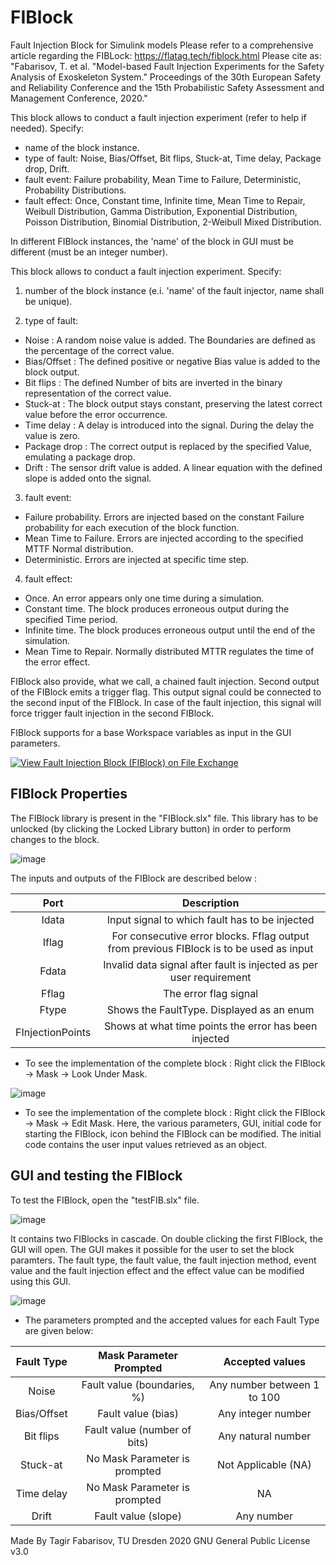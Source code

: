 # FIBlock
Fault Injection Block for Simulink models
Please refer to a comprehensive article regarding the FIBLock: https://flatag.tech/fiblock.html
Please cite as: "Fabarisov, T. et al. "Model-based Fault Injection Experiments for the Safety Analysis of Exoskeleton System." Proceedings of the 30th European Safety and Reliability Conference and the 15th Probabilistic Safety Assessment and Management Conference, 2020."

This block allows to conduct a fault injection experiment (refer to help if needed).
Specify:
- name of the block instance.
- type of fault: Noise, Bias/Offset, Bit flips, Stuck-at, Time delay, Package drop, Drift.
- fault event: Failure probability, Mean Time to Failure, Deterministic, Probability Distributions.
- fault effect: Once, Constant time, Infinite time, Mean Time to Repair, Weibull Distribution, Gamma Distribution, Exponential Distribution, Poisson Distribution, Binomial Distribution, 2-Weibull Mixed Distribution.

In different FIBlock instances, the 'name' of the block in GUI must be different (must be an integer number).

This block allows to conduct a fault injection experiment.
Specify:
1) number of the block instance (e.i. 'name' of the fault injector, name shall be unique).

2) type of fault: 
- Noise : A random noise value is added. The Boundaries are defined as the percentage of the correct value.
- Bias/Offset : The defined positive or negative Bias value is added to the block output.
- Bit flips : The defined Number of bits are inverted in the binary representation of the correct value.
- Stuck-at : The block output stays constant, preserving the latest correct value before the error occurrence.
- Time delay : A delay is introduced into the signal. During the delay the value is zero.
- Package drop : The correct output is replaced by the specified Value, emulating a package drop.
- Drift : The sensor drift value is added. A linear equation with the defined slope is added onto the signal.

3) fault event: 
- Failure probability. Errors are injected based on the constant Failure probability for each execution of the block function.
- Mean Time to Failure. Errors are injected according to the specified MTTF Normal distribution.
- Deterministic. Errors are injected at specific time step.

4) fault effect: 
- Once. An error appears only one time during a simulation.
- Constant time. The block produces erroneous output during the specified Time period.
- Infinite time. The block produces erroneous output until the end of the simulation.
- Mean Time to Repair. Normally distributed MTTR regulates the time of the error effect.

FIBlock also provide, what we call, a chained fault injection.
Second output of the FIBlock emits a trigger flag. 
This output signal could be connected to the second input of the FIBlock. 
In case of the fault injection, this signal will force trigger fault injection in the second FIBlock.

FIBlock supports for a base Workspace variables as input in the GUI parameters.

[![View Fault Injection Block (FIBlock) on File Exchange](https://www.mathworks.com/matlabcentral/images/matlab-file-exchange.svg)](https://www.mathworks.com/matlabcentral/fileexchange/75539-fault-injection-block-fiblock)

## FIBlock Properties

The FIBlock library is present in the "FIBlock.slx" file. This library has to be unlocked (by clicking the Locked Library button) in order to perform changes to the block. 

![image](https://github.com/stephenphilipose/FIBlock/assets/53791862/329e5351-c46c-4f97-a6fd-2c63cf4d8d89)

The inputs and outputs of the FIBlock are described below :

|     **Port**     |                                     **Description**                                     |
|:----------------:|:---------------------------------------------------------------------------------------:|
| Idata            | Input signal to which fault has to be injected                                          |
| Iflag            | For consecutive error blocks. Fflag output from previous FIBlock is to be used as input |
| Fdata            | Invalid data signal after fault is injected as per user requirement                     |
| Fflag            | The error flag signal                                                                   |
| Ftype            | Shows the FaultType. Displayed as an enum                                               |
| FInjectionPoints | Shows at what time points the error has been injected                                   |

- To see the implementation of the complete block : Right click the FIBlock -> Mask -> Look Under Mask. 

![image](https://github.com/stephenphilipose/FIBlock/assets/53791862/d41c258a-b3d9-4f0b-abba-11dd4dd1072f)

- To see the implementation of the complete block : Right click the FIBlock -> Mask -> Edit Mask.
  Here, the various parameters, GUI, initial code for starting the FIBlock, icon behind the FIBlock can be modified. The initial code contains the user input values retrieved as an object.

## GUI and testing the FIBlock

To test the FIBlock, open the "testFIB.slx" file. 

![image](https://github.com/stephenphilipose/FIBlock/assets/53791862/732bfec1-7b21-4640-b1c0-b22172b458a4)

It contains two FIBlocks in cascade. On double clicking the first FIBlock, the GUI will open. The GUI makes it possible for the user to set the block paramters. The fault type, the fault value, the fault injection method, event value and the fault injection effect and the effect value can be modified using this GUI.

![image](https://github.com/stephenphilipose/FIBlock/assets/53791862/b7e1c5c6-b214-4f7b-be8a-38bbcd230101)

- The parameters prompted and the accepted values for each Fault Type are given below:

| **Fault Type** |  **Mask Parameter Prompted**  |     **Accepted values**     |
|:--------------:|:-----------------------------:|:---------------------------:|
| Noise          | Fault value (boundaries, %)   | Any number between 1 to 100 |
| Bias/Offset    | Fault value (bias)            | Any integer number          |
| Bit flips      | Fault value (number of bits)  | Any natural number          |
| Stuck-at       | No Mask Parameter is prompted | Not Applicable (NA)         |
| Time delay     | No Mask Parameter is prompted | NA                          |
| Drift          | Fault value (slope)           | Any number                  |





















Made By Tagir Fabarisov, TU Dresden 2020
GNU General Public License v3.0
